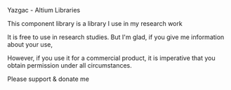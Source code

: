 Yazgac - Altium Libraries

This component library is a library I use in my research work

It is free to use in research studies.
But I'm glad, if you give me information about your use,

However, if you use it for a commercial product, it is imperative that you obtain permission under all circumstances.

Please support & donate me
